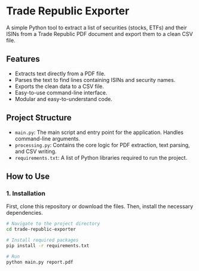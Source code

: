 # Trade Republic Exporter

A simple Python tool to extract a list of securities (stocks, ETFs) and their ISINs from a Trade Republic PDF document and export them to a clean CSV file.

## Features

- Extracts text directly from a PDF file.
- Parses the text to find lines containing ISINs and security names.
- Exports the clean data to a CSV file.
- Easy-to-use command-line interface.
- Modular and easy-to-understand code.

## Project Structure

- `main.py`: The main script and entry point for the application. Handles command-line arguments.
- `processing.py`: Contains the core logic for PDF extraction, text parsing, and CSV writing.
- `requirements.txt`: A list of Python libraries required to run the project.

## How to Use

### 1. Installation

First, clone this repository or download the files. Then, install the necessary dependencies.

```bash
# Navigate to the project directory
cd trade-republic-exporter

# Install required packages
pip install -r requirements.txt

# Run
python main.py report.pdf
```

